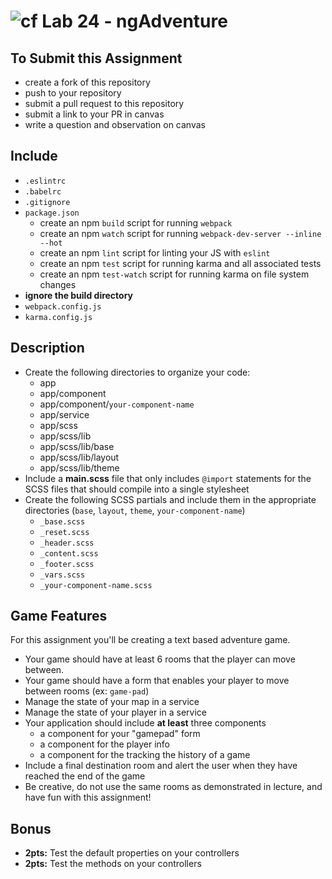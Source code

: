 ![cf](https://i.imgur.com/7v5ASc8.png) Lab 24 - ngAdventure
======

## To Submit this Assignment
  * create a fork of this repository
  * push to your repository
  * submit a pull request to this repository
  * submit a link to your PR in canvas
  * write a question and observation on canvas

## Include
  * `.eslintrc`
  * `.babelrc`
  * `.gitignore`
  * `package.json`
    * create an npm `build` script for running `webpack`
    * create an npm `watch` script for running `webpack-dev-server --inline --hot`
    * create an npm `lint` script for linting your JS with `eslint`
    * create an npm `test` script for running karma and all associated tests
    * create an npm `test-watch` script for running karma on file system changes
  * **ignore the build directory**
  * `webpack.config.js`
  * `karma.config.js`


## Description
  * Create the following directories to organize your code:
    * app
    * app/component
    * app/component/`your-component-name`
    * app/service
    * app/scss
    * app/scss/lib
    * app/scss/lib/base
    * app/scss/lib/layout
    * app/scss/lib/theme
  * Include a **main.scss** file that only includes `@import` statements for the SCSS files that should compile into a single stylesheet
  * Create the following SCSS partials and include them in the appropriate directories (`base`, `layout`, `theme`, `your-component-name`)
    * `_base.scss`
    * `_reset.scss`
    * `_header.scss`
    * `_content.scss`
    * `_footer.scss`
    * `_vars.scss`
    * `_your-component-name.scss`

## Game Features
For this assignment you'll be creating a text based adventure game.

  * Your game should have at least 6 rooms that the player can move between.
  * Your game should have a form that enables your player to move between rooms (ex: `game-pad`)
  * Manage the state of your map in a service
  * Manage the state of your player in a service
  * Your application should include **at least** three components
    * a component for your "gamepad" form
    * a component for the player info
    * a component for the tracking the history of a game
  * Include a final destination room and alert the user when they have reached the end of the game
  * Be creative, do not use the same rooms as demonstrated in lecture, and have fun with this assignment!

## Bonus
* **2pts:** Test the default properties on your controllers
* **2pts:** Test the methods on your controllers
